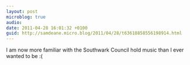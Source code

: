 ```yaml
---
layout: post
microblog: true
audio: 
date: 2011-04-28 16:01:32 +0100
guid: http://samdeane.micro.blog/2011/04/28/t63618858556198914.html
---
```

I am now more familiar with the Southwark Council hold music than I ever wanted to be :(
